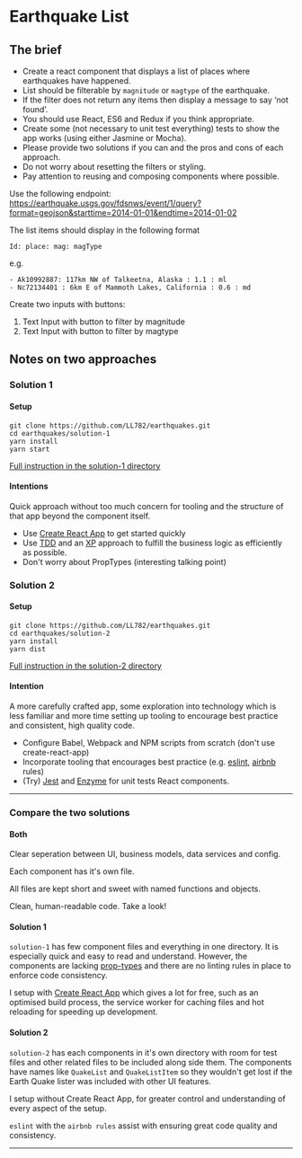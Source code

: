 # Earthquake List

## The brief

- Create a react component that displays a list of places where earthquakes have happened.
- List should be filterable by `magnitude` or `magtype` of the earthquake. 
- If the filter does not return any items then display a message to say ‘not found’. 
- You should use React, ES6 and Redux if you think appropriate. 
- Create some (not necessary to unit test everything) tests to show the app works (using either Jasmine or Mocha). 
- Please provide two solutions if you can and the pros and cons of each approach.
- Do not worry about resetting the filters or styling. 
- Pay attention to reusing and composing components where possible.

Use the following endpoint:
https://earthquake.usgs.gov/fdsnws/event/1/query?format=geojson&starttime=2014-01-01&endtime=2014-01-02

The list items should display in the following format

`Id: place: mag: magType`

e.g.

```
- Ak10992887: 117km NW of Talkeetna, Alaska : 1.1 : ml
- Nc72134401 : 6km E of Mammoth Lakes, California : 0.6 : md
```

Create two inputs with buttons:

1. Text Input with button to filter by magnitude
2. Text Input with button to filter by magtype


## Notes on two approaches

### Solution 1

#### Setup

```
git clone https://github.com/LL782/earthquakes.git
cd earthquakes/solution-1
yarn install
yarn start
```

[Full instruction in the solution-1 directory](./tree/master/solution-1)


#### Intentions

Quick approach without too much concern for tooling and the 
structure of that app beyond the component itself.

- Use [Create React App](https://facebook.github.io/react/docs/installation.html) to get started quickly
- Use [TDD](https://technologyconversations.com/2014/09/30/test-driven-development-tdd/) 
 and an [XP](https://en.wikipedia.org/wiki/Extreme_programming) approach to fulfill the business logic as efficiently as possible.
- Don't worry about PropTypes (interesting talking point)


### Solution 2

#### Setup

```
git clone https://github.com/LL782/earthquakes.git
cd earthquakes/solution-2
yarn install
yarn dist
```

[Full instruction in the solution-2 directory](./tree/master/solution-2)

#### Intention

A more carefully crafted app, some exploration into 
technology which is less familiar and more time setting up tooling to 
encourage best practice and consistent, high quality code.

- Configure Babel, Webpack and NPM scripts from scratch (don't use create-react-app)
- Incorporate tooling that encourages best practice (e.g. [eslint](eslint.org), [airbnb](https://github.com/airbnb/javascript/tree/master/packages/eslint-config-airbnb) rules)
- (Try) [Jest](http://facebook.github.io/jest/) and [Enzyme](http://airbnb.io/enzyme/) for unit tests React components.

---

### Compare the two solutions


#### Both

Clear seperation between UI, business models, data services and config. 

Each component has it's own file.

All files are kept short and sweet with named functions and objects.

Clean, human-readable code. Take a look!


#### Solution 1

`solution-1` has few component files and everything in one directory. It is especially quick and easy to read and understand. However, the components are lacking [prop-types](https://www.npmjs.com/package/prop-types) and there are no linting rules in place to enforce code consistency.

I setup with [Create React App](https://github.com/facebookincubator/create-react-app) which gives a lot for free, such as an optimised build process, the service worker for caching files and hot reloading for speeding up development.


#### Solution 2
  
`solution-2` has each components in it's own directory with room for test files and other related files to be included along side them. The components have names like `QuakeList` and `QuakeListItem` so they wouldn't get lost if the Earth Quake lister was included with other UI features.

I setup without Create React App, for greater control and understanding of every aspect of the setup.

`eslint` with the `airbnb rules` assist with ensuring great code quality and consistency.

---

